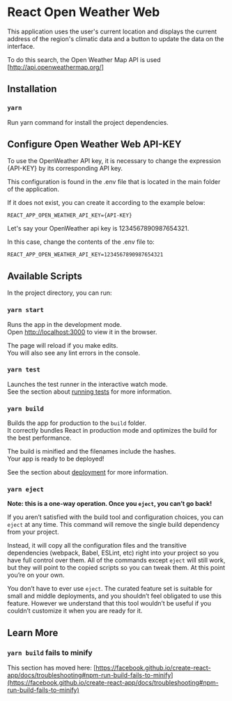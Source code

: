# React Open Weather Web

This application uses the user's current location and displays the current address of the region's climatic data and a button to update the data on the interface.

To do this search, the Open Weather Map API is used [http://api.openweathermap.org/]

## Installation

### `yarn`

Run yarn command for install the project dependencies.

## Configure Open Weather Web API-KEY

To use the OpenWeather API key, it is necessary to change the expression {API-KEY} by its corresponding API key.

This configuration is found in the .env file that is located in the main folder of the application.

If it does not exist, you can create it according to the example below:

```
REACT_APP_OPEN_WEATHER_API_KEY={API-KEY}
```

Let's say your OpenWeather api key is 1234567890987654321.

In this case, change the contents of the .env file to:

```
REACT_APP_OPEN_WEATHER_API_KEY=1234567890987654321
```

## Available Scripts

In the project directory, you can run:

### `yarn start`

Runs the app in the development mode.\
Open [http://localhost:3000](http://localhost:3000) to view it in the browser.

The page will reload if you make edits.\
You will also see any lint errors in the console.

### `yarn test`

Launches the test runner in the interactive watch mode.\
See the section about [running tests](https://facebook.github.io/create-react-app/docs/running-tests) for more information.

### `yarn build`

Builds the app for production to the `build` folder.\
It correctly bundles React in production mode and optimizes the build for the best performance.

The build is minified and the filenames include the hashes.\
Your app is ready to be deployed!

See the section about [deployment](https://facebook.github.io/create-react-app/docs/deployment) for more information.

### `yarn eject`

**Note: this is a one-way operation. Once you `eject`, you can’t go back!**

If you aren’t satisfied with the build tool and configuration choices, you can `eject` at any time. This command will remove the single build dependency from your project.

Instead, it will copy all the configuration files and the transitive dependencies (webpack, Babel, ESLint, etc) right into your project so you have full control over them. All of the commands except `eject` will still work, but they will point to the copied scripts so you can tweak them. At this point you’re on your own.

You don’t have to ever use `eject`. The curated feature set is suitable for small and middle deployments, and you shouldn’t feel obligated to use this feature. However we understand that this tool wouldn’t be useful if you couldn’t customize it when you are ready for it.

## Learn More

### `yarn build` fails to minify

This section has moved here: [https://facebook.github.io/create-react-app/docs/troubleshooting#npm-run-build-fails-to-minify](https://facebook.github.io/create-react-app/docs/troubleshooting#npm-run-build-fails-to-minify)

